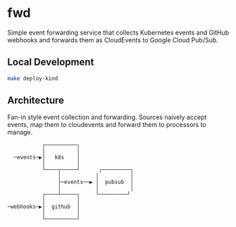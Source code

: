 # fwd

Simple event forwarding service that collects Kubernetes events and GitHub webhooks and forwards them as CloudEvents to Google Cloud Pub/Sub.

## Local Development

```bash
make deploy-kind
```

## Architecture
Fan-in style event collection and forwarding. Sources naively accept events, map them to cloudevents and forward them to processors to manage.

```
           ┌──────────┐
           │          │
  ─events─▶│   k8s    │
           │          │
           └────┬─────┘      ┌─────────┐
                │           │          │
                ├─events──▶ │  pubsub  │
                │           │          │
           ┌────┴─────┐     └─────────┘
           │          │
─webhooks─▶│  github  │
           │          │
           └──────────┘
```